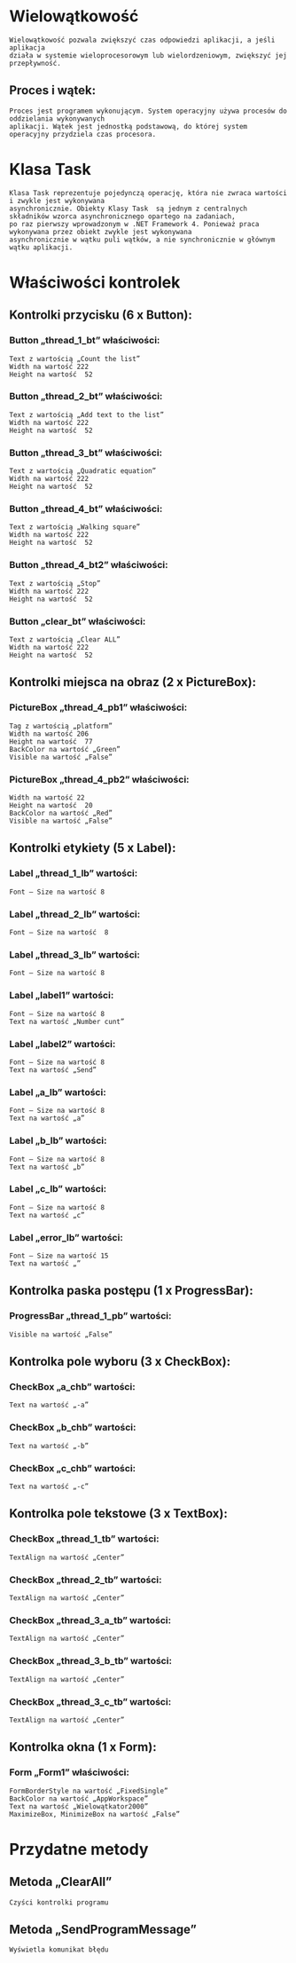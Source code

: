 ﻿# Wielowątkowość
 

	Wielowątkowość pozwala zwiększyć czas odpowiedzi aplikacji, a jeśli aplikacja 
	działa w systemie wieloprocesorowym lub wielordzeniowym, zwiększyć jej przepływność. 

##	Proces i wątek: 
	Proces jest programem wykonującym. System operacyjny używa procesów do oddzielania wykonywanych 
	aplikacji. Wątek jest jednostką podstawową, do której system operacyjny przydziela czas procesora.


# Klasa Task
	
	Klasa Task reprezentuje pojedynczą operację, która nie zwraca wartości i zwykle jest wykonywana 
	asynchronicznie. Obiekty Klasy Task  są jednym z centralnych składników wzorca asynchronicznego opartego na zadaniach, 
	po raz pierwszy wprowadzonym w .NET Framework 4. Ponieważ praca wykonywana przez obiekt zwykle jest wykonywana 
	asynchronicznie w wątku puli wątków, a nie synchronicznie w głównym wątku aplikacji.




# Właściwości kontrolek
 

## Kontrolki przycisku (6 x Button):

 
### Button „thread_1_bt”  właściwości:
	Text z wartością „Count the list”
	Width na wartość 222 
	Height na wartość  52
	
### Button „thread_2_bt”  właściwości:
	Text z wartością „Add text to the list”
	Width na wartość 222 
	Height na wartość  52

### Button „thread_3_bt”  właściwości:
	Text z wartością „Quadratic equation”
	Width na wartość 222 
	Height na wartość  52

### Button „thread_4_bt”  właściwości:
	Text z wartością „Walking square”
	Width na wartość 222 
	Height na wartość  52

### Button „thread_4_bt2”  właściwości:
	Text z wartością „Stop”
	Width na wartość 222 
	Height na wartość  52

### Button „clear_bt”  właściwości:
	Text z wartością „Clear ALL”
	Width na wartość 222 
	Height na wartość  52

 

##	Kontrolki miejsca na obraz (2 x PictureBox):

 
### PictureBox „thread_4_pb1” właściwości:
	Tag z wartością „platform”
	Width na wartość 206 
	Height na wartość  77
	BackColor na wartość „Green”
	Visible na wartość „False”

### PictureBox „thread_4_pb2” właściwości:
	Width na wartość 22 
	Height na wartość  20
	BackColor na wartość „Red”
	Visible na wartość „False”

 
##	Kontrolki etykiety (5 x Label):

 
### Label „thread_1_lb” wartości:
	Font – Size na wartość 8

### Label „thread_2_lb” wartości:
	Font – Size na wartość  8

### Label „thread_3_lb” wartości:
	Font – Size na wartość 8

### Label „label1” wartości:
	Font – Size na wartość 8
	Text na wartość „Number cunt”

### Label „label2” wartości:
	Font – Size na wartość 8
	Text na wartość „Send”

### Label „a_lb” wartości:
	Font – Size na wartość 8
	Text na wartość „a”

### Label „b_lb” wartości:
	Font – Size na wartość 8
	Text na wartość „b”

### Label „c_lb” wartości:
	Font – Size na wartość 8
	Text na wartość „c”

### Label „error_lb” wartości:
	Font – Size na wartość 15
	Text na wartość „” 
 
 

##	Kontrolka paska postępu (1 x ProgressBar):

### ProgressBar „thread_1_pb” wartości:
	Visible na wartość „False”




##	Kontrolka pole wyboru (3 x CheckBox):

 
###	CheckBox „a_chb” wartości:
	Text na wartość „-a”

###	CheckBox „b_chb” wartości:
	Text na wartość „-b”


###	CheckBox „c_chb” wartości:
	Text na wartość „-c”




 

##	Kontrolka pole tekstowe (3 x TextBox):

 
###	CheckBox „thread_1_tb” wartości:
	TextAlign na wartość „Center”

###	CheckBox „thread_2_tb” wartości:
	TextAlign na wartość „Center”

###	CheckBox „thread_3_a_tb” wartości:
	TextAlign na wartość „Center”

###	CheckBox „thread_3_b_tb” wartości:
	TextAlign na wartość „Center”

###	CheckBox „thread_3_c_tb” wartości:
	TextAlign na wartość „Center”



 
 

##	Kontrolka okna (1 x Form):

###	Form „Form1” właściwości:
	FormBorderStyle na wartość „FixedSingle”
	BackColor na wartość „AppWorkspace”
	Text na wartość „Wielowątkator2000”
	MaximizeBox, MinimizeBox na wartość „False”

#	Przydatne metody

##	Metoda „ClearAll”
	Czyści kontrolki programu 


##	Metoda „SendProgramMessage” 
	Wyświetla komunikat błędu
